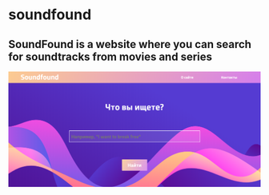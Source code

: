 # soundfound
SoundFound is a website where you can search for soundtracks from movies and series
----
![](https://github.com/karinayu/resourses/blob/master/soundfound.png)
